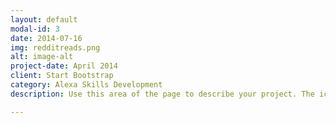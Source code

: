 ```yaml
---
layout: default
modal-id: 3
date: 2014-07-16
img: redditreads.png
alt: image-alt
project-date: April 2014
client: Start Bootstrap
category: Alexa Skills Development
description: Use this area of the page to describe your project. The icon above is part of a free icon set by <a href="https://sellfy.com/p/8Q9P/jV3VZ/">Flat Icons</a>. On their website, you can download their free set with 16 icons, or you can purchase the entire set with 146 icons for only $12!

---
```

